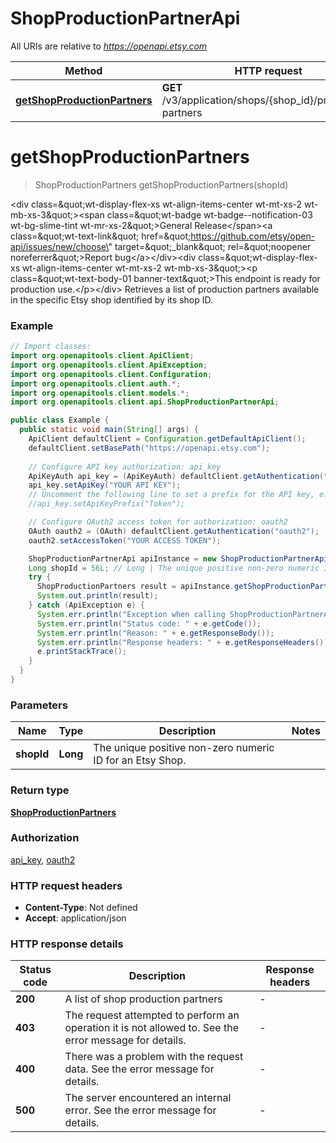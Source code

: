 # ShopProductionPartnerApi

All URIs are relative to *https://openapi.etsy.com*

| Method | HTTP request | Description |
|------------- | ------------- | -------------|
| [**getShopProductionPartners**](ShopProductionPartnerApi.md#getShopProductionPartners) | **GET** /v3/application/shops/{shop_id}/production-partners |  |


<a name="getShopProductionPartners"></a>
# **getShopProductionPartners**
> ShopProductionPartners getShopProductionPartners(shopId)



&lt;div class&#x3D;\&quot;wt-display-flex-xs wt-align-items-center wt-mt-xs-2 wt-mb-xs-3\&quot;&gt;&lt;span class&#x3D;\&quot;wt-badge wt-badge--notification-03 wt-bg-slime-tint wt-mr-xs-2\&quot;&gt;General Release&lt;/span&gt;&lt;a class&#x3D;\&quot;wt-text-link\&quot; href&#x3D;\&quot;https://github.com/etsy/open-api/issues/new/choose\&quot; target&#x3D;\&quot;_blank\&quot; rel&#x3D;\&quot;noopener noreferrer\&quot;&gt;Report bug&lt;/a&gt;&lt;/div&gt;&lt;div class&#x3D;\&quot;wt-display-flex-xs wt-align-items-center wt-mt-xs-2 wt-mb-xs-3\&quot;&gt;&lt;p class&#x3D;\&quot;wt-text-body-01 banner-text\&quot;&gt;This endpoint is ready for production use.&lt;/p&gt;&lt;/div&gt;  Retrieves a list of production partners available in the specific Etsy shop identified by its shop ID.

### Example
```java
// Import classes:
import org.openapitools.client.ApiClient;
import org.openapitools.client.ApiException;
import org.openapitools.client.Configuration;
import org.openapitools.client.auth.*;
import org.openapitools.client.models.*;
import org.openapitools.client.api.ShopProductionPartnerApi;

public class Example {
  public static void main(String[] args) {
    ApiClient defaultClient = Configuration.getDefaultApiClient();
    defaultClient.setBasePath("https://openapi.etsy.com");
    
    // Configure API key authorization: api_key
    ApiKeyAuth api_key = (ApiKeyAuth) defaultClient.getAuthentication("api_key");
    api_key.setApiKey("YOUR API KEY");
    // Uncomment the following line to set a prefix for the API key, e.g. "Token" (defaults to null)
    //api_key.setApiKeyPrefix("Token");

    // Configure OAuth2 access token for authorization: oauth2
    OAuth oauth2 = (OAuth) defaultClient.getAuthentication("oauth2");
    oauth2.setAccessToken("YOUR ACCESS TOKEN");

    ShopProductionPartnerApi apiInstance = new ShopProductionPartnerApi(defaultClient);
    Long shopId = 56L; // Long | The unique positive non-zero numeric ID for an Etsy Shop.
    try {
      ShopProductionPartners result = apiInstance.getShopProductionPartners(shopId);
      System.out.println(result);
    } catch (ApiException e) {
      System.err.println("Exception when calling ShopProductionPartnerApi#getShopProductionPartners");
      System.err.println("Status code: " + e.getCode());
      System.err.println("Reason: " + e.getResponseBody());
      System.err.println("Response headers: " + e.getResponseHeaders());
      e.printStackTrace();
    }
  }
}
```

### Parameters

| Name | Type | Description  | Notes |
|------------- | ------------- | ------------- | -------------|
| **shopId** | **Long**| The unique positive non-zero numeric ID for an Etsy Shop. | |

### Return type

[**ShopProductionPartners**](ShopProductionPartners.md)

### Authorization

[api_key](../README.md#api_key), [oauth2](../README.md#oauth2)

### HTTP request headers

 - **Content-Type**: Not defined
 - **Accept**: application/json

### HTTP response details
| Status code | Description | Response headers |
|-------------|-------------|------------------|
| **200** | A list of shop production partners |  -  |
| **403** | The request attempted to perform an operation it is not allowed to. See the error message for details. |  -  |
| **400** | There was a problem with the request data. See the error message for details. |  -  |
| **500** | The server encountered an internal error. See the error message for details. |  -  |

